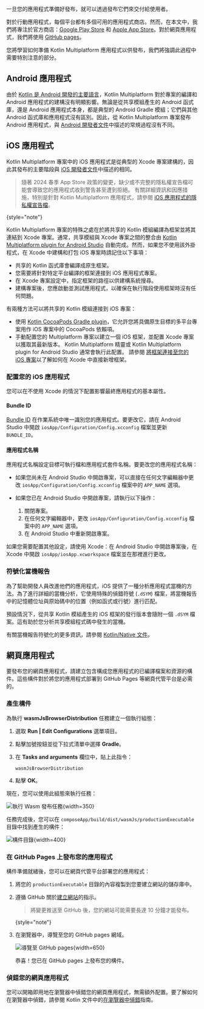 [//]: # (title: 發布您的應用程式)

一旦您的應用程式準備好發布，就可以透過發布它們來交付給使用者。

對於行動應用程式，每個平台都有多個可用的應用程式商店。然而，在本文中，我們將專注於官方商店：[Google Play Store](https://play.google.com/store) 和 [Apple App Store](https://www.apple.com/ios/app-store/)。對於網頁應用程式，我們將使用 [GitHub pages](https://pages.github.com/)。

您將學習如何準備 Kotlin Multiplatform 應用程式以供發布，我們將強調此過程中需要特別注意的部分。

## Android 應用程式

由於 [Kotlin 是 Android 開發的主要語言](https://developer.android.com/kotlin)，Kotlin Multiplatform 對於專案的編譯和 Android 應用程式的建構沒有明顯影響。無論是從共享模組產生的 Android 函式庫，還是 Android 應用程式本身，都是典型的 Android Gradle 模組；它們與其他 Android 函式庫和應用程式沒有區別。因此，從 Kotlin Multiplatform 專案發布 Android 應用程式，與 [Android 開發者文件](https://developer.android.com/studio/publish)中描述的常規過程沒有不同。

## iOS 應用程式

Kotlin Multiplatform 專案中的 iOS 應用程式是從典型的 Xcode 專案建構的，因此其發布的主要階段與 [iOS 開發者文件](https://developer.apple.com/ios/submit/)中描述的相同。

> 隨著 2024 春季 App Store 政策的變更，缺少或不完整的隱私權宣告檔可能會導致您的應用程式收到警告甚至遭到拒絕。
> 有關詳細資訊和因應措施，特別是針對 Kotlin Multiplatform 應用程式，請參閱 [iOS 應用程式的隱私權宣告檔](https://kotlinlang.org/docs/apple-privacy-manifest.html)。
>
{style="note"}

Kotlin Multiplatform 專案的特殊之處在於將共享的 Kotlin 模組編譯為框架並將其連結到 Xcode 專案。通常，共享模組與 Xcode 專案之間的整合由 [Kotlin Multiplatform plugin for Android Studio](https://plugins.jetbrains.com/plugin/14936-kotlin-multiplatform-mobile) 自動完成。然而，如果您不使用該外掛程式，在 Xcode 中建構和打包 iOS 專案時請記住以下事項：

*   共享的 Kotlin 函式庫會編譯成原生框架。
*   您需要將針對特定平台編譯的框架連接到 iOS 應用程式專案。
*   在 Xcode 專案設定中，指定框架的路徑以供建構系統搜尋。
*   建構專案後，您應啟動並測試應用程式，以確保在執行階段使用框架時沒有任何問題。

有兩種方法可以將共享的 Kotlin 模組連接到 iOS 專案：
*   使用 [Kotlin CocoaPods Gradle plugin](multiplatform-cocoapods-overview.md)，它允許您將具備原生目標的多平台專案用作 iOS 專案中的 CocoaPods 依賴項。
*   手動配置您的 Multiplatform 專案以建立一個 iOS 框架，並配置 Xcode 專案以獲取其最新版本。
    Kotlin Multiplatform 精靈或 Kotlin Multiplatform plugin for Android Studio 通常會執行此配置。
    請參閱 [將框架連接至您的 iOS 專案](multiplatform-integrate-in-existing-app.md#configure-the-ios-project-to-use-a-kmp-framework)以了解如何在 Xcode 中直接新增框架。

### 配置您的 iOS 應用程式

您可以在不使用 Xcode 的情況下配置影響最終應用程式的基本屬性。

#### Bundle ID

[Bundle ID](https://developer.apple.com/documentation/bundleresources/information_property_list/cfbundleidentifier#discussion) 在作業系統中唯一識別您的應用程式。要更改它，請在 Android Studio 中開啟 `iosApp/Configuration/Config.xcconfig` 檔案並更新 `BUNDLE_ID`。

#### 應用程式名稱

應用程式名稱設定目標可執行檔和應用程式套件名稱。要更改您的應用程式名稱：

*   如果您尚未在 Android Studio 中開啟專案，可以直接在任何文字編輯器中更改 `iosApp/Configuration/Config.xcconfig` 檔案中的 `APP_NAME` 選項。
*   如果您已在 Android Studio 中開啟專案，請執行以下操作：

    1.  關閉專案。
    2.  在任何文字編輯器中，更改 `iosApp/Configuration/Config.xcconfig` 檔案中的 `APP_NAME` 選項。
    3.  在 Android Studio 中重新開啟專案。

如果您需要配置其他設定，請使用 Xcode：在 Android Studio 中開啟專案後，在 Xcode 中開啟 `iosApp/iosApp.xcworkspace` 檔案並在那裡進行更改。

### 符號化當機報告

為了幫助開發人員改進他們的應用程式，iOS 提供了一種分析應用程式當機的方法。為了進行詳細的當機分析，它使用特殊的偵錯符號 (`.dSYM`) 檔案，將當機報告中的記憶體位址與原始碼中的位置（例如函式或行號）進行匹配。

預設情況下，從共享 Kotlin 模組產生的 iOS 框架的發行版本會隨附一個 `.dSYM` 檔案。這有助於您分析共享模組程式碼中發生的當機。

有關當機報告符號化的更多資訊，請參閱 [Kotlin/Native 文件](https://kotlinlang.org/docs/native-debugging.html#debug-ios-applications)。

## 網頁應用程式

要發布您的網頁應用程式，請建立包含構成您應用程式的已編譯檔案和資源的構件。這些構件對於將您的應用程式部署到 GitHub Pages 等網頁代管平台是必需的。

### 產生構件

為執行 **wasmJsBrowserDistribution** 任務建立一個執行組態：

1.  選取 **Run | Edit Configurations** 選單項目。
2.  點擊加號按鈕並從下拉式清單中選擇 **Gradle**。
3.  在 **Tasks and arguments** 欄位中，貼上此指令：

    ```shell
    wasmJsBrowserDistribution
    ```

4.  點擊 **OK**。

現在，您可以使用此組態來執行任務：

![執行 Wasm 發布任務](compose-run-wasm-distribution-task.png){width=350}

任務完成後，您可以在 `composeApp/build/dist/wasmJs/productionExecutable` 目錄中找到產生的構件：

![構件目錄](compose-web-artifacts.png){width=400}

### 在 GitHub Pages 上發布您的應用程式

構件準備就緒後，您可以在網頁代管平台部署您的應用程式：

1.  將您的 `productionExecutable` 目錄的內容複製到您要建立網站的儲存庫中。
2.  遵循 GitHub 關於[建立網站](https://docs.github.com/en/pages/getting-started-with-github-pages/creating-a-github-pages-site#creating-your-site)的指示。

    > 將變更推送至 GitHub 後，您的網站可能需要長達 10 分鐘才能發布。
    >
    {style="note"}

3.  在瀏覽器中，導覽至您的 GitHub pages 網域。

    ![導覽至 GitHub pages](publish-your-application-on-web.png){width=650}

    恭喜！您已在 GitHub pages 上發布您的構件。

### 偵錯您的網頁應用程式

您可以開箱即用地在瀏覽器中偵錯您的網頁應用程式，無需額外配置。要了解如何在瀏覽器中偵錯，請參閱 Kotlin 文件中的[在瀏覽器中偵錯](https://kotlinlang.org/docs/wasm-debugging.html#debug-in-your-browser)指南。